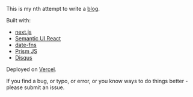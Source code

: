 This is my nth attempt to write a [blog](https://barhamon.com/).

Built with:

- [next.js](https://nextjs.org/)
- [Semantic UI React](https://react.semantic-ui.com/)
- [date-fns](https://date-fns.org/)
- [Prism JS](https://prismjs.com/index.html)
- [Disqus](https://disqus.com/)

Deployed on [Vercel](https://vercel.com/).

If you find a bug, or typo, or error, or you know ways to do things better - please submit an issue.


